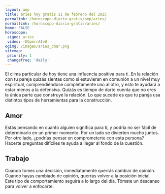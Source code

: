 ```yaml
---
layout: amp
title: aries hoy gratis 11 de febrero del 2025 
permalink: /horoscopo-diario-gratis/amp/aries/
normallink: /horoscopo-diario-gratis/aries/
home: FALSE
horoscopo:
 signo: aries
 video: -DQpmrrAIeU
ogimg: /images/aries_char.png
sitemap:
 priority: 1
 changefreq: 'daily'
---
```



El clima particular de hoy tiene una influencia positiva para ti. En la relación con tu pareja quizás sientas como si estuvieran en comunión a un nivel muy espiritual, comprendiéndose completamente uno al otro, y esto te ayudará a estar menos a la defensiva. Quizás es tiempo de darte cuenta que no eres la única parte que construye la relación. Lo que sucede es que tu pareja usa distintos tipos de herramientas para la construcción.

## Amor

Estás pensando en cuanto alguien significa para ti, y podría no ser fácil de determinarlo en un primer momento. Por un lado se divierten mucho juntos. Por otro lado, ¿podrías pensar en comprometerte con esta persona? Hacerte preguntas difíciles te ayuda a llegar al fondo de la cuestión.

## Trabajo

Cuando tomes una decisión, inmediatamente querrás cambiar de opinión. Cuando hayas cambiado de opinión, querrás volver a la posición inicial. Este tipo de comportamiento seguirá a lo largo del día. Tómate un descanso para volver a enfocarte.